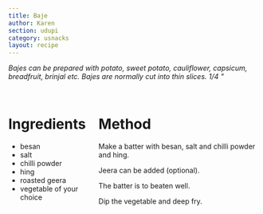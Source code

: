 ```yaml
---
title: Baje
author: Karen
section: udupi
category: usnacks
layout: recipe
---
```


_Bajes can be prepared with potato, sweet potato, cauliflower, capsicum, breadfruit, brinjal etc. Bajes are normally cut into thin slices. 1/4 "_

<br>
<div class='columns'> <div class='column is-one-third p-3' markdown='1'>

# Ingredients

* besan
* salt
* chilli powder
* hing
* roasted geera
* vegetable of your choice
 
</div> <div class='column is-two-thirds p-3' markdown='1'>

# Method

Make a batter with besan, salt and chilli powder and hing.

Jeera can be added (optional).

The batter is to beaten well.

Dip the vegetable and deep fry.

</div> </div>
